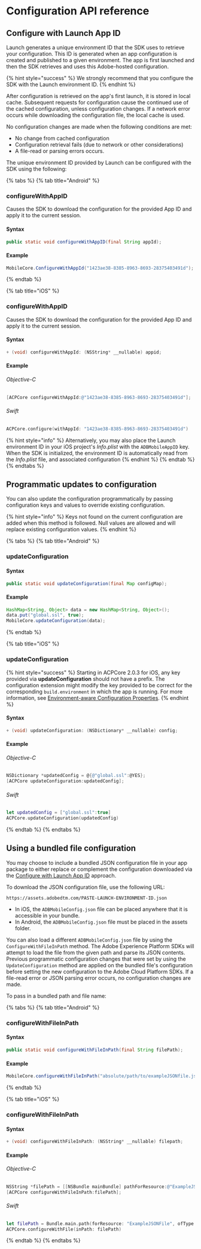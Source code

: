 # Configuration API reference

## Configure with Launch App ID

Launch generates a unique environment ID that the SDK uses to retrieve your configuration. This ID is generated when an app configuration is created and published to a given environment. The app is first launched and then the SDK retrieves and uses this Adobe-hosted configuration.

{% hint style="success" %}
We strongly recommend that you configure the SDK with the Launch environment ID.
{% endhint %}

After configuration is retrieved on the app's first launch, it is stored in local cache. Subsequent requests for configuration cause the continued use of the cached configuration, unless configuration changes. If a network error occurs while downloading the configuration file, the local cache is used.

No configuration changes are made when the following conditions are met:

* No change from cached configuration
* Configuration retrieval fails \(due to network or other considerations\)
* A file-read or parsing errors occurs.

The unique environment ID provided by Launch can be configured with the SDK using the following:

{% tabs %}
{% tab title="Android" %}
### configureWithAppID

Causes the SDK to download the configuration for the provided App ID and apply it to the current session.

#### Syntax

```java
public static void configureWithAppID(final String appId);
```

#### Example

```java
MobileCore.ConfigureWithAppId("1423ae38-8385-8963-8693-28375403491d");
```
{% endtab %}

{% tab title="iOS" %}
### configureWithAppID

Causes the SDK to download the configuration for the provided App ID and apply it to the current session.

#### Syntax

```objectivec
+ (void) configureWithAppId: (NSString* __nullable) appid;
```

#### Example
###### Objective-C

```objectivec
[ACPCore configureWithAppId:@"1423ae38-8385-8963-8693-28375403491d"];
```

###### Swift

```swift
ACPCore.configure(withAppId: "1423ae38-8385-8963-8693-28375403491d")
```

{% hint style="info" %}
Alternatively, you may also place the Launch environment ID in your iOS project's _Info.plist_ with the `ADBMobileAppID` key. When the SDK is initialized, the environment ID is automatically read from the _Info.plist_ file, and associated configuration
{% endhint %}
{% endtab %}
{% endtabs %}

## Programmatic updates to configuration

You can also update the configuration programmatically by passing configuration keys and values to override existing configuration.

{% hint style="info" %}
Keys not found on the current configuration are added when this method is followed. Null values are allowed and will replace existing configuration values.
{% endhint %}

{% tabs %}
{% tab title="Android" %}

### updateConfiguration

#### Syntax

```java
public static void updateConfiguration(final Map configMap);
```

#### Example

```java
HashMap<String, Object> data = new HashMap<String, Object>();
data.put("global.ssl", true);
MobileCore.updateConfiguration(data);
```
{% endtab %}

{% tab title="iOS" %}
### updateConfiguration

{% hint style="success" %}
Starting in ACPCore 2.0.3 for iOS, any key provided via __updateConfiguration__ should not have a prefix. The configuration extension might modify the key provided to be correct for the corresponding `build.environment` in which the app is running. For more information, see [Environment-aware Configuration Properties](README.md#environment-aware-configuration-properties).
{% endhint %}

#### Syntax

```objectivec
+ (void) updateConfiguration: (NSDictionary* __nullable) config;
```
#### Example
###### Objective-C
```objectivec
NSDictionary *updatedConfig = @{@"global.ssl":@YES};
[ACPCore updateConfiguration:updatedConfig];
```
###### Swift
```swift
let updatedConfig = ["global.ssl":true]
ACPCore.updateConfiguration(updatedConfig)
```

{% endtab %}
{% endtabs %}

## Using a bundled file configuration

You may choose to include a bundled JSON configuration file in your app package to either replace or complement the configuration downloaded via the [Configure with Launch App ID](./#configure-with-launch-app-id) approach.

To download the JSON configuration file, use the following URL:

`https://assets.adobedtm.com/PASTE-LAUNCH-ENVIRONMENT-ID.json`

* In iOS, the `ADBMobileConfig.json` file can be placed anywhere that it is accessible in your bundle.
* In Android, the `ADBMobileConfig.json` file must be placed in the assets folder.

You can also load a different `ADBMobileConfig.json` file by using the `ConfigureWithFileInPath` method. The Adobe Experience Platform SDKs will attempt to load the file from the given path and parse its JSON contents. Previous programmatic configuration changes that were set by using the `UpdateConfiguration` method are applied on the bundled file's configuration before setting the new configuration to the Adobe Cloud Platform SDKs. If a file-read error or JSON parsing error occurs, no configuration changes are made.

To pass in a bundled path and file name:

{% tabs %}
{% tab title="Android" %}
### configureWithFileInPath
#### Syntax

```java
public static void configureWithFileInPath(final String filePath);
```

#### Example

```java
MobileCore.configureWithFileInPath("absolute/path/to/exampleJSONfile.json");
```
{% endtab %}

{% tab title="iOS" %}
### configureWithFileInPath

#### Syntax

```objectivec
+ (void) configureWithFileInPath: (NSString* __nullable) filepath;
```

#### Example
###### Objective-C
```objectivec
NSString *filePath = [[NSBundle mainBundle] pathForResource:@"ExampleJSONFile"ofType:@"json"];
[ACPCore configureWithFileInPath:filePath];
```
###### Swift
```swift
let filePath = Bundle.main.path(forResource: "ExampleJSONFile", ofType: "json")
ACPCore.configureWithFile(inPath: filePath)
```

{% endtab %}
{% endtabs %}
